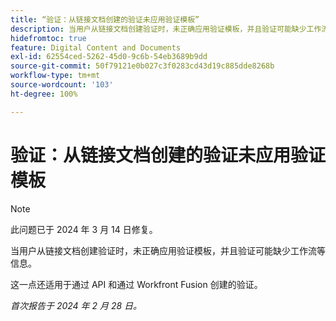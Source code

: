 ```yaml
---
title: “验证：从链接文档创建的验证未应用验证模板”
description: 当用户从链接文档创建验证时，未正确应用验证模板，并且验证可能缺少工作流等信息。
hidefromtoc: true
feature: Digital Content and Documents
exl-id: 62554ced-5262-45d0-9c6b-54eb3689b9dd
source-git-commit: 50f79121e0b027c3f0283cd43d19c885dde8268b
workflow-type: tm+mt
source-wordcount: '103'
ht-degree: 100%

---
```


# 验证：从链接文档创建的验证未应用验证模板

<!--On WF, WFF, WFP TOCs-->

>[!NOTE]
>
>此问题已于 2024 年 3 月 14 日修复。

当用户从链接文档创建验证时，未正确应用验证模板，并且验证可能缺少工作流等信息。

这一点还适用于通过 API 和通过 Workfront Fusion 创建的验证。

_首次报告于 2024 年 2 月 28 日。_
